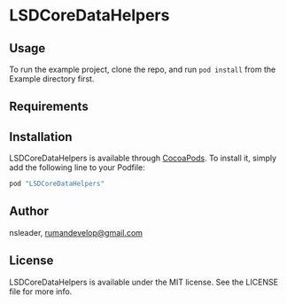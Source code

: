 # LSDCoreDataHelpers

## Usage

To run the example project, clone the repo, and run `pod install` from the Example directory first.

## Requirements

## Installation

LSDCoreDataHelpers is available through [CocoaPods](http://cocoapods.org). To install
it, simply add the following line to your Podfile:

```ruby
pod "LSDCoreDataHelpers"
```

## Author

nsleader, rumandevelop@gmail.com

## License

LSDCoreDataHelpers is available under the MIT license. See the LICENSE file for more info.
